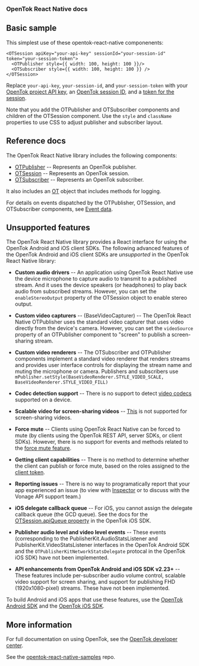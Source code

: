 ### OpenTok React Native docs

## Basic sample

This simplest use of these opentok-react-native componenents:

```
<OTSession apiKey="your-api-key" sessionId="your-session-id" token="your-session-token">
  <OTPublisher style={{ width: 100, height: 100 }}/>
  <OTSubscriber style={{ width: 100, height: 100 }} />
</OTSession>
```

Replace `your-api-key`, `your-session-id`, and `your-session-token` with your
[OpenTok project API key](https://tokbox.com/account/),
an [OpenTok session ID](https://tokbox.com/developer/guides/create-session/),
and a [token for the session](https://tokbox.com/developer/guides/create-token/).

Note that you add the OTPublisher and OTSubscriber components and children of
the OTSession component. Use the `style` and `className` properties to use CSS
to adjust publisher and subscriber layout.

## Reference docs 

The OpenTok React Native library includes the following components:

* [OTPublisher](./OTPublisher.md) -- Represents an OpenTok publisher.
* [OTSession](./OTSession.md) -- Represents an OpenTok session.
* [OTSubscriber](./OTSubscriber.md) -- Represents an OpenTok subscriber.

It also includes an [OT](./OT.md) object that includes methods for logging.

For details on events dispatched by the OTPublisher, OTSession, and OTSubscriber
components, see [Event data](./EventData.md).

## Unsupported features

The OpenTok React Native library provides a React interface for using the
OpenTok Android and iOS client SDKs. The following advanced features of the OpenTok Android and
iOS client SDKs are *unsupported* in the OpenTok React Native library:

* **Custom audio drivers** -- An application using OpenTok React Native use the device microphone
to capture audio to transmit to a published stream. And it uses the device speakers (or headphones)
to play back audio from subscribed streams. However, you can set the `enableStereoOutput` property
of the OTSession object to enable stereo output.

* **Custom video capturers** -- (BaseVideoCapturer) -- The OpenTok React Native OTPublisher uses
the standard video capturer that uses video directly from the device's camera. However, you can set
the `videoSource` property of an OTPublisher component to "screen" to publish a screen-sharing stream.

* **Custom video renderers** -- The OTSubscriber and OTPublisher components implement a standard
video renderer that renders streams and provides user interface controls for displaying
the stream name and muting the microphone or camera. Publishers and subscribers use
  `mPublisher.setStyle(BaseVideoRenderer.STYLE_VIDEO_SCALE, BaseVideoRenderer.STYLE_VIDEO_FILL)`
  
* **Codec detection support** -- There is no support to detect
[video codecs](https://tokbox.com/developer/guides/codecs/) supported on a device.

* **Scalable video for screen-sharing videos** -- [This](https://tokbox.com/developer/guides/scalable-video/)
is not supported for screen-sharing videos.

* **Force mute** -- Clients using OpenTok React Native can be forced to mute
(by clients using the OpenTok REST API, server SDKs, or client SDKs). However, there is
no support for events and methods related to the
[force mute feature](https://tokbox.com/developer/guides/moderation/#force_mute). 

* **Getting client capabilities** -- There is no method to determine whether the client
can publish or force mute, based on the roles assigned to the
[client token](https://tokbox.com/developer/guides/create-token).

* **Reporting issues** -- There is no way to programatically report that your app experienced an issue
(to view with [Inspector](http://tokbox.com/developer/tools/Inspector) or to discuss with
the Vonage API support team.)
 
* **iOS delegate callback queue** -- For iOS, you cannot assign the delegate callback queue (the
GCD queue). See the docs for the
[OTSession.apiQueue property](https://tokbox.com/developer/sdks/ios/reference/Classes/OTSession.html#//api/name/apiQueue)
in the OpenTok iOS SDK.

* **Publisher audio level and video level events** -- These events (corresponding to the 
PublisherKit.AudioStatsListener and PublisherKit.VideoStatsListener interfaces in the OpenTok Android
SDK and the `OTPublisherKitNetworkStatsDelegate` protocal in the OpenTok iOS SDK) have not been
implemented.

* **API enhancements from OpenTok Android and iOS SDK v2.23+** -- These features include
per-subscriber audio volume control, scalable video support for screen sharing, and support
for publishing FHD (1920x1080-pixel) streams. These have not been implemented.

To build Android and iOS apps that use these features, use the
[OpenTok Android SDK](https://tokbox.com/developer/sdks/android/)
and the [OpenTok iOS SDK](https://tokbox.com/developer/sdks/ios/).

## More information

For full documentation on using OpenTok, see the [OpenTok developer center](https://tokbox.com/developer).

See the [opentok-react-native-samples](https://github.com/opentok/opentok-react-native-samples) repo.
